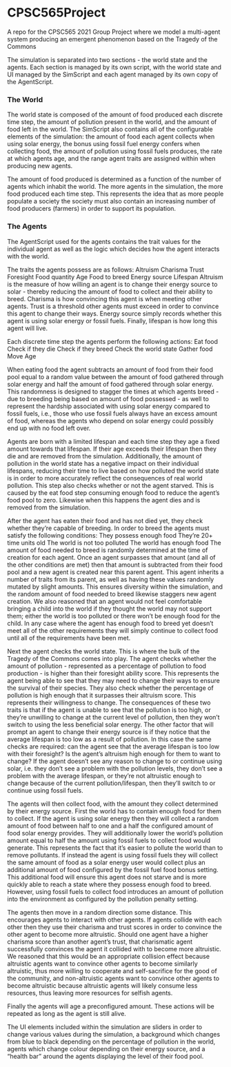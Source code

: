 # CPSC565Project
A repo for the CPSC565 2021 Group Project where we model a multi-agent system producing an emergent phenomenon based on the Tragedy of the Commons

The simulation is separated into two sections - the world state and the agents. Each section is managed by its own script, with the world state and UI managed by the SimScript and each agent managed by its own copy of the AgentScript. 

### The World

The world state is composed of the amount of food produced each discrete time step, the amount of pollution present in the world, and the amount of food left in the world. The SimScript also contains all of the configurable elements of the simulation: the amount of food each agent collects when using solar energy, the bonus using fossil fuel energy confers when collecting food, the amount of pollution using fossil fuels produces, the rate at which agents age, and the range agent traits are assigned within when producing new agents. 

The amount of food produced is determined as a function of the number of agents which inhabit the world. The more agents in the simulation, the more food produced each time step. This represents the idea that as more people populate a society the society must also contain an increasing number of food producers (farmers) in order to support its population. 

### The Agents

The AgentScript used for the agents contains the trait values for the individual agent as well as the logic which decides how the agent interacts with the world. 

The traits the agents possess are as follows:
Altruism
Charisma
Trust
Foresight
Food quantity
Age
Food to breed
Energy source
Lifespan
Altruism is the measure of how willing an agent is to change their energy source to solar - thereby reducing the amount of food to collect and their ability to breed. Charisma is how convincing this agent is when meeting other agents. Trust is a threshold other agents must exceed in order to convince this agent to change their ways. Energy source simply records whether this agent is using solar energy or fossil fuels. Finally, lifespan is how long this agent will live. 

Each discrete time step the agents perform the following actions:
Eat food
Check if they die
Check if they breed
Check the world state
Gather food
Move
Age

When eating food the agent subtracts an amount of food from their food pool equal to a random value between the amount of food gathered through solar energy and half the amount of food gathered through solar energy. This randomness is designed to stagger the times at which agents breed - due to breeding being based on amount of food possessed - as well to represent the hardship associated with using solar energy compared to fossil fuels, i.e., those who use fossil fuels always have an excess amount of food, whereas the agents who depend on solar energy could possibly end up with no food left over. 

Agents are born with a limited lifespan and each time step they age a fixed amount towards that lifespan. If their age exceeds their lifespan then they die and are removed from the simulation. Additionally, the amount of pollution in the world state has a negative impact on their individual lifespans, reducing their time to live based on how polluted the world state is in order to more accurately reflect the consequences of real world pollution. This step also checks whether or not the agent starved. This is caused by the eat food step consuming enough food to reduce the agent’s food pool to zero. Likewise when this happens the agent dies and is removed from the simulation.

After the agent has eaten their food and has not died yet, they check whether they’re capable of breeding. In order to breed the agents must satisfy the following conditions:
They possess enough food
They’re 20+ time units old
The world is not too polluted
The world has enough food
The amount of food needed to breed is randomly determined at the time of creation for each agent. Once an agent surpasses that amount (and all of the other conditions are met) then that amount is subtracted from their food pool and a new agent is created near this parent agent. This agent inherits a number of traits from its parent, as well as having these values randomly mutated by slight amounts. This ensures diversity within the simulation, and the random amount of food needed to breed likewise staggers new agent creation. We also reasoned that an agent would not feel comfortable bringing a child into the world if they thought the world may not support them; either the world is too polluted or there won’t be enough food for the child. In any case where the agent has enough food to breed yet doesn’t meet all of the other requirements they will simply continue to collect food until all of the requirements have been met.

Next the agent checks the world state. This is where the bulk of the Tragedy of the Commons comes into play. The agent checks whether the amount of pollution - represented as a percentage of pollution to food production - is higher than their foresight ability score. This represents the agent being able to see that they may need to change their ways to ensure the survival of their species. They also check whether the percentage of pollution is high enough that it surpasses their altruism score. This represents their willingness to change. The consequences of these two traits is that if the agent is unable to see that the pollution is too high, or they’re unwilling to change at the current level of pollution, then they won’t switch to using the less beneficial solar energy. The other factor that will prompt an agent to change their energy source is if they notice that the average lifespan is too low as a result of pollution. In this case the same checks are required: can the agent see that the average lifespan is too low with their foresight? Is the agent’s altruism high enough for them to want to change? If the agent doesn’t see any reason to change to or continue using solar, i.e. they don’t see a problem with the pollution levels, they don’t see a problem with the average lifespan, or they’re not altruistic enough to change because of the current pollution/lifespan, then they’ll switch to or continue using fossil fuels.  

The agents will then collect food, with the amount they collect determined by their energy source. First the world has to contain enough food for them to collect. If the agent is using solar energy then they will collect a random amount of food between half to one and a half the configured amount of food solar energy provides. They will additionally lower the world’s pollution amount equal to half the amount using fossil fuels to collect food would generate. This represents the fact that it’s easier to pollute the world than to remove pollutants. If instead the agent is using fossil fuels they will collect the same amount of food as a solar energy user would collect plus an additional amount of food configured by the fossil fuel food bonus setting. This additional food will ensure this agent does not starve and is more quickly able to reach a state where they possess enough food to breed. However, using fossil fuels to collect food introduces an amount of pollution into the environment as configured by the pollution penalty setting. 

The agents then move in a random direction some distance. This encourages agents to interact with other agents. If agents collide with each other then they use their charisma and trust scores in order to convince the other agent to become more altruistic. Should one agent have a higher charisma score than another agent’s trust, that charismatic agent successfully convinces the agent it collided with to become more altruistic. We reasoned that this would be an appropriate collision effect because altruistic agents want to convince other agents to become similarly altruistic, thus more willing to cooperate and self-sacrifice for the good of the community, and non-altruistic agents want to convince other agents to become altruistic because altruistic agents will likely consume less resources, thus leaving more resources for selfish agents. 

Finally the agents will age a preconfigured amount. These actions will be repeated as long as the agent is still alive.

The UI elements included within the simulation are sliders in order to change various values during the simulation, a background which changes from blue to black depending on the percentage of pollution in the world, agents which change colour depending on their energy source, and a “health bar” around the agents displaying the level of their food pool. 

